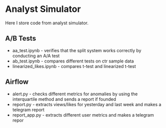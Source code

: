 # Analyst Simulator

Here I store code from analyst simulator.

## A/B Tests
- aa_test.ipynb - verifies that the split system works correctly by conducting an A/A test
- ab_test.ipynb - compares different tests on ctr sample data
- linearized_likes.ipynb - compares t-test and linearized t-test

## Airflow
- alert.py - checks different metrics for anomalies by using the interquartile method and sends a report if founded
- report.py - extracts views/likes for yesterday and last week and makes a telegram report
- report_app.py - extracts different user metrics and makes a telegram repor
